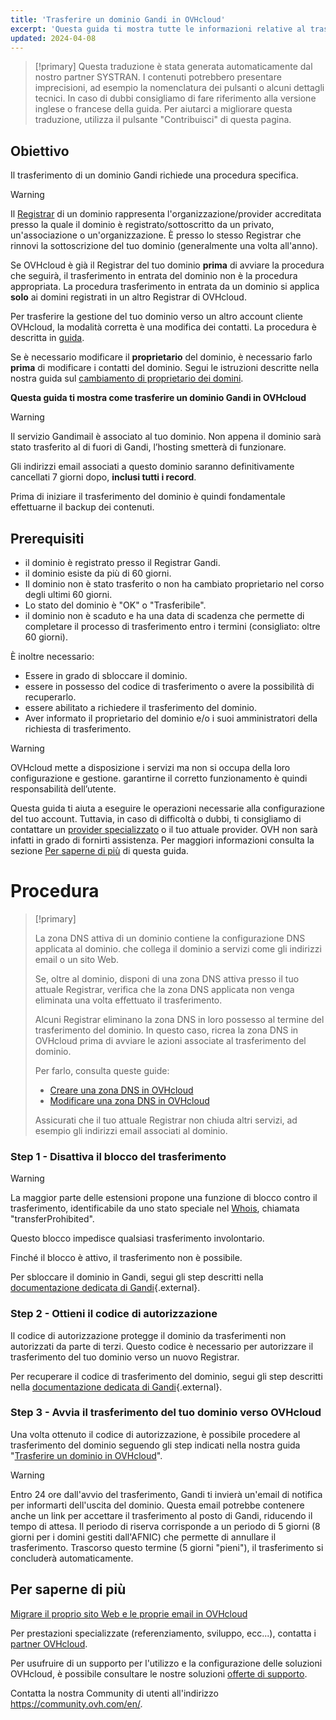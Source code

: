 ```yaml
---
title: 'Trasferire un dominio Gandi in OVHcloud'
excerpt: 'Questa guida ti mostra tutte le informazioni relative al trasferimento di un dominio Gandi in OVHcloud'
updated: 2024-04-08
---
```


> [!primary]
> Questa traduzione è stata generata automaticamente dal nostro partner SYSTRAN. I contenuti potrebbero presentare imprecisioni, ad esempio la nomenclatura dei pulsanti o alcuni dettagli tecnici. In caso di dubbi consigliamo di fare riferimento alla versione inglese o francese della guida. Per aiutarci a migliorare questa traduzione, utilizza il pulsante "Contribuisci" di questa pagina.
>

## Obiettivo

Il trasferimento di un dominio Gandi richiede una procedura specifica.

> [!warning]
>
> Il [Registrar](https://www.ovhcloud.com/it/learn/what-is-domain-name-registrar/) di un dominio rappresenta l'organizzazione/provider accreditata presso la quale il dominio è registrato/sottoscritto da un privato, un'associazione o un'organizzazione. È presso lo stesso Registrar che rinnovi la sottoscrizione del tuo dominio (generalmente una volta all'anno).
>
> Se OVHcloud è già il Registrar del tuo dominio **prima** di avviare la procedura che seguirà, il trasferimento in entrata del dominio non è la procedura appropriata. La procedura trasferimento in entrata da un dominio si applica **solo** ai domini registrati in un altro Registrar di OVHcloud.
>
> Per trasferire la gestione del tuo dominio verso un altro account cliente OVHcloud, la modalità corretta è una modifica dei contatti. La procedura è descritta in [guida](/pages/account_and_service_management/account_information/managing_contacts).
>
> Se è necessario modificare il **proprietario** del dominio, è necessario farlo **prima** di modificare i contatti del dominio. Segui le istruzioni descritte nella nostra guida sul [cambiamento di proprietario dei domini](/pages/web_cloud/domains/trade_domain).
>

**Questa guida ti mostra come trasferire un dominio Gandi in OVHcloud**

> [!warning]
>
> Il servizio Gandimail è associato al tuo dominio. Non appena il dominio sarà stato trasferito al di fuori di Gandi, l’hosting smetterà di funzionare. 
>
> Gli indirizzi email associati a questo dominio saranno definitivamente cancellati 7 giorni dopo, **inclusi tutti i record**.
>
> Prima di iniziare il trasferimento del dominio è quindi fondamentale effettuarne il backup dei contenuti.
>

## Prerequisiti

- il dominio è registrato presso il Registrar Gandi.
- il dominio esiste da più di 60 giorni.
- Il dominio non è stato trasferito o non ha cambiato proprietario nel corso degli ultimi 60 giorni.
- Lo stato del dominio è "OK" o "Trasferibile".
- il dominio non è scaduto e ha una data di scadenza che permette di completare il processo di trasferimento entro i termini (consigliato: oltre 60 giorni).

È inoltre necessario:

- Essere in grado di sbloccare il dominio.
- essere in possesso del codice di trasferimento o avere la possibilità di recuperarlo.
- essere abilitato a richiedere il trasferimento del dominio.
- Aver informato il proprietario del dominio e/o i suoi amministratori della richiesta di trasferimento.

> [!warning]
>
> OVHcloud mette a disposizione i servizi ma non si occupa della loro configurazione e gestione. garantirne il corretto funzionamento è quindi responsabilità dell’utente.
>
> Questa guida ti aiuta a eseguire le operazioni necessarie alla configurazione del tuo account. Tuttavia, in caso di difficoltà o dubbi, ti consigliamo di contattare un [provider specializzato](https://partner.ovhcloud.com/it/directory/) o il tuo attuale provider. OVH non sarà infatti in grado di fornirti assistenza. Per maggiori informazioni consulta la sezione [Per saperne di più](#go-further) di questa guida.
>

# Procedura

> [!primary]
>
> La zona DNS attiva di un dominio contiene la configurazione DNS applicata al dominio. che collega il dominio a servizi come gli indirizzi email o un sito Web.
>
> Se, oltre al dominio, disponi di una zona DNS attiva presso il tuo attuale Registrar, verifica che la zona DNS applicata non venga eliminata una volta effettuato il trasferimento.
>
> Alcuni Registrar eliminano la zona DNS in loro possesso al termine del trasferimento del dominio. In questo caso, ricrea la zona DNS in OVHcloud prima di avviare le azioni associate al trasferimento del dominio.
>
> Per farlo, consulta queste guide:
> - [Creare una zona DNS in OVHcloud](/pages/web_cloud/domains/dns_zone_create)
> - [Modificare una zona DNS in OVHcloud](/pages/web_cloud/domains/dns_zone_edit)
>
> Assicurati che il tuo attuale Registrar non chiuda altri servizi, ad esempio gli indirizzi email associati al dominio.
>

### Step 1 - Disattiva il blocco del trasferimento

> [!warning]
>
> La maggior parte delle estensioni propone una funzione di blocco contro il trasferimento, identificabile da uno stato speciale nel [Whois](https://www.ovhcloud.com/it/domains/whois/), chiamata "transferProhibited".
>
> Questo blocco impedisce qualsiasi trasferimento involontario.
>
> Finché il blocco è attivo, il trasferimento non è possibile.
>

Per sbloccare il dominio in Gandi, segui gli step descritti nella [documentazione dedicata di Gandi](https://docs.gandi.net/en/domain_names/transfer_out/transfer_lock.html){.external}.

### Step 2 - Ottieni il codice di autorizzazione

Il codice di autorizzazione protegge il dominio da trasferimenti non autorizzati da parte di terzi. Questo codice è necessario per autorizzare il trasferimento del tuo dominio verso un nuovo Registrar.

Per recuperare il codice di trasferimento del dominio, segui gli step descritti nella [documentazione dedicata di Gandi](https://docs.gandi.net/en/domain_names/transfer_out/auth_info.html){.external}.

### Step 3 - Avvia il trasferimento del tuo dominio verso OVHcloud
  
Una volta ottenuto il codice di autorizzazione, è possibile procedere al trasferimento del dominio seguendo gli step indicati nella nostra guida "[Trasferire un dominio in OVHcloud](/pages/web_cloud/domains/transfer_incoming_generic_domain)".

> [!warning]
>
> Entro 24 ore dall'avvio del trasferimento, Gandi ti invierà un'email di notifica per informarti dell'uscita del dominio.
> Questa email potrebbe contenere anche un link per accettare il trasferimento al posto di Gandi, riducendo il tempo di attesa.
> Il periodo di riserva corrisponde a un periodo di 5 giorni (8 giorni per i domini gestiti dall'AFNIC) che permette di annullare il trasferimento.
> Trascorso questo termine (5 giorni "pieni"), il trasferimento si concluderà automaticamente.
>

## Per saperne di più <a name="go-further"></a>

[Migrare il proprio sito Web e le proprie email in OVHcloud](/pages/web_cloud/web_hosting/hosting_migrating_to_ovh)

Per prestazioni specializzate (referenziamento, sviluppo, ecc...), contatta i [partner OVHcloud](https://partner.ovhcloud.com/it/directory/).

Per usufruire di un supporto per l'utilizzo e la configurazione delle soluzioni OVHcloud, è possibile consultare le nostre soluzioni [offerte di supporto](https://www.ovhcloud.com/it/support-levels/).

Contatta la nostra Community di utenti all'indirizzo <https://community.ovh.com/en/>.